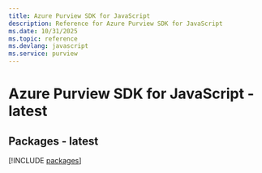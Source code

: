```yaml
---
title: Azure Purview SDK for JavaScript
description: Reference for Azure Purview SDK for JavaScript
ms.date: 10/31/2025
ms.topic: reference
ms.devlang: javascript
ms.service: purview
---
```

# Azure Purview SDK for JavaScript - latest
## Packages - latest
[!INCLUDE [packages](purview-index.md)]
